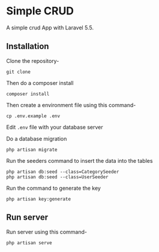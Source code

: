 # Simple CRUD

A simple crud App with Laravel 5.5.

## Installation

Clone the repository-
```
git clone 
```

Then do a composer install
```
composer install
```

Then create a environment file using this command-
```
cp .env.example .env
```

Edit `.env` file with your database server

Do a database migration
```
php artisan migrate
```

Run the seeders command to insert the data into the tables
```
php artisan db:seed --class=CategorySeeder
php artisan db:seed --class=UserSeeder
```

Run the command to generate the key
```
php artisan key:generate
```

## Run server

Run server using this command-
```
php artisan serve
```